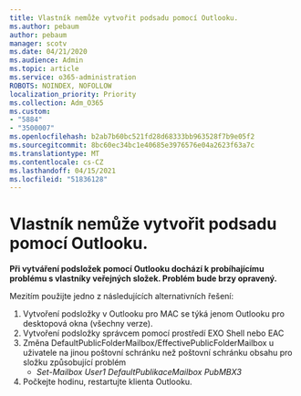 ```yaml
---
title: Vlastník nemůže vytvořit podsadu pomocí Outlooku.
ms.author: pebaum
author: pebaum
manager: scotv
ms.date: 04/21/2020
ms.audience: Admin
ms.topic: article
ms.service: o365-administration
ROBOTS: NOINDEX, NOFOLLOW
localization_priority: Priority
ms.collection: Adm_O365
ms.custom:
- "5884"
- "3500007"
ms.openlocfilehash: b2ab7b60bc521fd28d68333bb963528f7b9e05f2
ms.sourcegitcommit: 8bc60ec34bc1e40685e3976576e04a2623f63a7c
ms.translationtype: MT
ms.contentlocale: cs-CZ
ms.lasthandoff: 04/15/2021
ms.locfileid: "51836128"
---
```

# <a name="owner-cannot-create-sub-folder-using-outlook"></a>Vlastník nemůže vytvořit podsadu pomocí Outlooku.

**Při vytváření podsložek pomocí Outlooku dochází k probíhajícímu problému s vlastníky veřejných složek. Problém bude brzy opravený.**

Mezitím použijte jedno z následujících alternativních řešení:

1. Vytvoření podsložky v Outlooku pro MAC se týká jenom Outlooku pro desktopová okna (všechny verze).
2. Vytvoření podsložky správcem pomocí prostředí EXO Shell nebo EAC
3. Změna DefaultPublicFolderMailbox/EffectivePublicFolderMailbox u uživatele na jinou poštovní schránku než poštovní schránku obsahu pro složku způsobující problém  
    - *Set-Mailbox User1 DefaultPublikaceMailbox PubMBX3*
4. Počkejte hodinu, restartujte klienta Outlooku.